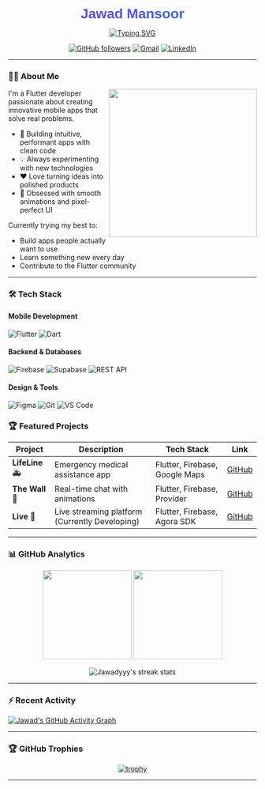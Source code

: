 <h1 align="center" style="font-family: 'Poppins', sans-serif; font-weight: 800; background: linear-gradient(90deg, #7E3ACE, #2575FC); -webkit-background-clip: text; -webkit-text-fill-color: transparent; margin-bottom: 10px;">
  Jawad Mansoor
</h1>

<p align="center">
  <a href="https://github.com/Jawadyyy">
    <img src="https://readme-typing-svg.demolab.com?font=Fira+Code&size=24&duration=3000&pause=1000&color=7E3ACE&center=true&vCenter=true&width=500&lines=Flutter+Developer;UI%2FUX+Specialist;Firebase+Architecture+Expert;Supabase+Integration+Specialist;C%2B%2B+Systems+Programmer;Full-Stack+Mobile+Engineer" alt="Typing SVG" />
  </a>
</p>

<div align="center">

[![GitHub followers](https://img.shields.io/github/followers/Jawadyyy?logo=github&style=for-the-badge&color=blueviolet)](https://github.com/Jawadyyy)
[![Gmail](https://img.shields.io/badge/Gmail-D14836?style=for-the-badge&logo=gmail&logoColor=white)](mailto:www.jawadmansoor37@gmail.com)
[![LinkedIn](https://img.shields.io/badge/LinkedIn-0077B5?style=for-the-badge&logo=linkedin&logoColor=white)](https://www.linkedin.com/in/jawad-mansoor-b2607329b/)

</div>

---

### 🧑‍💻 About Me

<img align="right" src="https://media.giphy.com/media/L1R1tvI9svkIWwpVYr/giphy.gif" width="300">

I'm a Flutter developer passionate about creating innovative mobile apps that solve real problems. 

- 🚀 Building intuitive, performant apps with clean code
- 💡 Always experimenting with new technologies
- ❤️ Love turning ideas into polished products
- 📱 Obsessed with smooth animations and pixel-perfect UI

Currently trying my best to:
- Build apps people actually want to use
- Learn something new every day
- Contribute to the Flutter community

---

### 🛠 Tech Stack

#### Mobile Development
![Flutter](https://img.shields.io/badge/Flutter-%2302569B.svg?style=for-the-badge&logo=Flutter&logoColor=white)
![Dart](https://img.shields.io/badge/dart-%230175C2.svg?style=for-the-badge&logo=dart&logoColor=white)

#### Backend & Databases
![Firebase](https://img.shields.io/badge/Firebase-039BE5?style=for-the-badge&logo=Firebase&logoColor=white)
![Supabase](https://img.shields.io/badge/Supabase-3ECF8E?style=for-the-badge&logo=supabase&logoColor=white)
![REST API](https://img.shields.io/badge/REST-FF6F00?style=for-the-badge&logo=rest&logoColor=white)

#### Design & Tools
![Figma](https://img.shields.io/badge/figma-%23F24E1E.svg?style=for-the-badge&logo=figma&logoColor=white)
![Git](https://img.shields.io/badge/git-%23F05033.svg?style=for-the-badge&logo=git&logoColor=white)
![VS Code](https://img.shields.io/badge/VS%20Code-0078d7.svg?style=for-the-badge&logo=visual-studio-code&logoColor=white)

### 🏆 Featured Projects

| Project | Description | Tech Stack | Link |
|---------|-------------|------------|------|
| **LifeLine** 🚑 | Emergency medical assistance app | Flutter, Firebase, Google Maps | [GitHub](https://github.com/Jawadyyy/LifeLine) |
| **The Wall** 💬 | Real-time chat with animations | Flutter, Firebase, Provider | [GitHub](https://github.com/Jawadyyy/The-Wall-Chat-App) |
| **Live** 🚧 | Live streaming platform (Currently Developing) | Flutter, Firebase, Agora SDK | [GitHub](https://github.com/Jawadyyy/Live) |

---

### 📊 GitHub Analytics

<div align="center">
  
  <img height="180em" src="https://github-readme-stats.vercel.app/api?username=Jawadyyy&show_icons=true&theme=radical&include_all_commits=true&count_private=true"/>
  <img height="180em" src="https://github-readme-stats.vercel.app/api/top-langs/?username=Jawadyyy&layout=compact&langs_count=8&theme=radical"/>
  
</div>

<p align="center">
  <img src="https://github-readme-streak-stats.herokuapp.com/?user=Jawadyyy&theme=radical" alt="Jawadyyy's streak stats" />
</p>

---

<!-- Activity Graph -->
### ⚡ **Recent Activity**

[![Jawad's GitHub Activity Graph](https://github-readme-activity-graph.vercel.app/graph?username=Jawadyyy&theme=react-dark&hide_border=true&area=true)](https://github.com/Jawadyyy)

---

### 🏆 GitHub Trophies

<div align="center">
  
  [![trophy](https://github-profile-trophy.vercel.app/?username=Jawadyyy&theme=radical&no-frame=true&row=1&margin-w=15&margin-h=15)](https://github.com/ryo-ma/github-profile-trophy)
  
</div>

---

